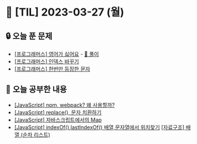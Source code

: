 # 📆 [TIL] 2023-03-27 (월)

## 🔒 오늘 푼 문제

- [[프로그래머스] 영어가 싫어요](https://school.programmers.co.kr/learn/courses/30/lessons/120894) - [🔑 풀이](https://monsta-zo.github.io/%EB%AC%B8%EC%A0%9C%ED%92%80%EC%9D%B4/ps-%EC%98%81%EC%96%B4%EA%B0%80%EC%8B%AB%EC%96%B4%EC%9A%94/)
- [[프로그래머스] 인덱스 바꾸기](https://school.programmers.co.kr/learn/courses/30/lessons/120895)
- [[프로그래머스] 한번만 등장한 문자](https://school.programmers.co.kr/learn/courses/30/lessons/120896)

## 📝 오늘 공부한 내용

- [[JavaScript] npm, webpack? 왜 사용할까?](https://monsta-zo.github.io/javascript/js-tool/)
- [[JavaScript] replace(), 문자 치환하기](https://monsta-zo.github.io/javascript/js-replace/)
- [[JavaScript] 자바스크립트에서의 Map](https://monsta-zo.github.io/javascript/js-map/)
- [[JavaScript] indexOf(),lastIndexOf() 배열,문자열에서 위치찾기](https://monsta-zo.github.io/javascript/js-indexof/)
  [[자료구조] 배열 (순차 리스트)]()

